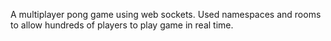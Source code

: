 A multiplayer pong game using web sockets. Used namespaces and rooms to allow hundreds of players to play game in real time.
